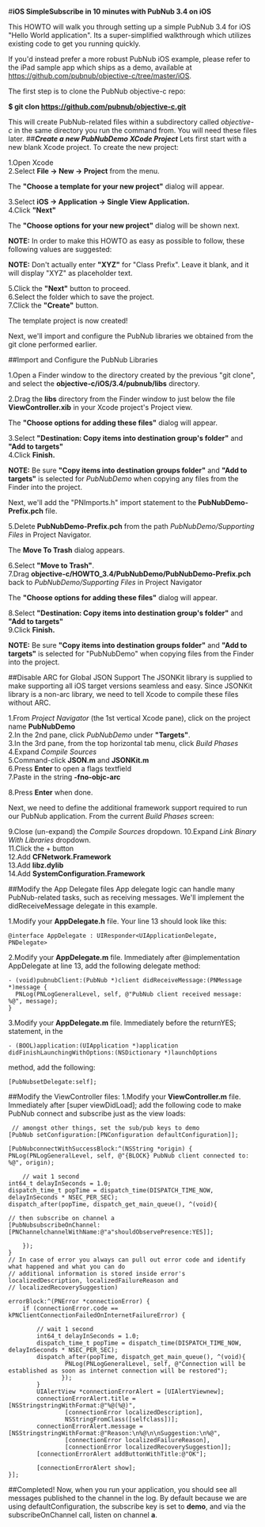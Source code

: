 #**iOS SimpleSubscribe in 10 minutes with PubNub 3.4 on iOS**

This HOWTO will walk you through setting up a simple PubNub 3.4 for iOS "Hello World application". Its a super-simplified walkthrough which utilizes existing code to get you running quickly.

If you'd instead prefer a more robust PubNub iOS example, please refer to the iPad sample app which ships as a demo, available at https://github.com/pubnub/objective-c/tree/master/iOS.

The first step is to clone the PubNub objective-c repo:

**$ git clon https://github.com/pubnub/objective-c.git**

This will create PubNub-related files within a subdirectory called *objective-c* in the same directory you run the command from. You will need these files later.
##***Create a new PubNubDemo XCode Project***
Lets first start with a new blank Xcode project. To create the new project:

1.Open Xcode  
2.Select **File -> New -> Project** from the menu.

The **"Choose a template for your new project"** dialog will appear.  



3.Select **iOS -> Application -> Single View Application.**  
4.Click **"Next"**


The **"Choose options for your new project"** dialog will be shown next.  

**NOTE:** In order to make this HOWTO as easy as possible to follow, these following values are   suggested:  



**NOTE:** Don't actually enter **"XYZ"** for "Class Prefix". Leave it blank, and it will display "XYZ" as placeholder text.

5.Click the **"Next"** button to proceed.  
6.Select the folder which to save the project.  
7.Click the **"Create"** button.

The template project is now created!

Next, we'll import and configure the PubNub libraries we obtained from the git clone performed earlier.

##Import and Configure the PubNub Libraries

1.Open a Finder window to the directory created by the previous "git clone", and select the 
**objective-c/iOS/3.4/pubnub/libs** directory.


2.Drag the **libs** directory from the Finder window to just below the file **ViewController.xib** in your Xcode project's Project view.  


The **"Choose options for adding these files"** dialog will appear.  


3.Select **"Destination: Copy items into destination group's folder"** and **"Add to targets"**  
4.Click **Finish.**

**NOTE:**  Be sure **"Copy items into destination groups folder"** and **"Add to targets"** is selected for *PubNubDemo* when copying any files from the Finder into the project.

Next, we'll add the "PNImports.h" import statement to the **PubNubDemo-Prefix.pch** file.

5.Delete **PubNubDemo-Prefix.pch** from the path *PubNubDemo/Supporting Files* in Project Navigator.

The **Move To Trash** dialog appears.  


6.Select **"Move to Trash"**.  
7.Drag **objective-c/HOWTO_3.4/PubNubDemo/PubNubDemo-Prefix.pch** back to 
*PubNubDemo/Supporting Files* in Project Navigator

The **"Choose options for adding these files"** dialog will appear.  


8.Select **"Destination: Copy items into destination group's folder"** and **"Add to targets"**   
9.Click **Finish.**

**NOTE:** Be sure  **"Copy items into destination groups folder"** and  **"Add to targets"** is selected for "PubNubDemo" when copying files from the Finder into the project.

##Disable ARC for Global JSON Support
The JSONKit library is supplied to make supporting all iOS target versions seamless and easy. Since   JSONKit library is a non-arc library, we need to tell Xcode to compile these files without ARC.

1.From *Project Navigator* (the 1st vertical Xcode pane), click on the project name **PubNubDemo**    
2.In the 2nd pane, click *PubNubDemo* under **"Targets"**.    
3.In the 3rd pane, from the top horizontal tab menu, click *Build Phases*     
4.Expand *Compile Sources*  
5.Command-click **JSON.m** and **JSONKit.m**  
6.Press **Enter** to open a flags textfield  
7.Paste in the string **-fno-objc-arc**  


8.Press **Enter** when done.

Next, we need to define the additional framework support required to run our PubNub application. From the current *Build Phases* screen:

9.Close (un-expand) the *Compile Sources* dropdown. 
10.Expand *Link Binary With Libraries* dropdown.  
11.Click the + button  
12.Add **CFNetwork.Framework**  
13.Add **libz.dylib**  
14.Add **SystemConfiguration.Framework**


##Modify the App Delegate files
App delegate logic can handle many PubNub-related tasks, such as receiving messages. We'll implement the didReceiveMessage delegate in this example.

1.Modify your **AppDelegate.h** file. Your line 13 should look like this:

    @interface AppDelegate : UIResponder<UIApplicationDelegate, PNDelegate>

2.Modify your **AppDelegate.m** file. Immediately after @implementation AppDelegate at  line 13, add the following delegate method:

    - (void)pubnubClient:(PubNub *)client didReceiveMessage:(PNMessage *)message {
      PNLog(PNLogGeneralLevel, self, @"PubNub client received message: %@", message);
    }

3.Modify your **AppDelegate.m** file. Immediately before the returnYES; statement, in the

    - (BOOL)application:(UIApplication *)application didFinishLaunchingWithOptions:(NSDictionary *)launchOptions

method, add the following:

    [PubNubsetDelegate:self];
##Modify the ViewController files:
1.Modify your **ViewController.m** file. Immediately after [super viewDidLoad]; add the following code to make PubNub connect and subscribe just as the view loads:


     // amongst other things, set the sub/pub keys to demo
    [PubNub setConfiguration:[PNConfiguration defaultConfiguration]];

    [PubNubconnectWithSuccessBlock:^(NSString *origin) {
    PNLog(PNLogGeneralLevel, self, @"{BLOCK} PubNub client connected to: %@", origin);

        // wait 1 second
    int64_t delayInSeconds = 1.0;
    dispatch_time_t popTime = dispatch_time(DISPATCH_TIME_NOW, delayInSeconds * NSEC_PER_SEC);
    dispatch_after(popTime, dispatch_get_main_queue(), ^(void){

    // then subscribe on channel a
    [PubNubsubscribeOnChannel:[PNChannelchannelWithName:@"a"shouldObservePresence:YES]];

        });
    }
    // In case of error you always can pull out error code and identify what happened and what you can do
    // additional information is stored inside error's localizedDescription, localizedFailureReason and
    // localizedRecoverySuggestion)

    errorBlock:^(PNError *connectionError) {
        if (connectionError.code == kPNClientConnectionFailedOnInternetFailureError) {

            // wait 1 second
            int64_t delayInSeconds = 1.0;
            dispatch_time_t popTime = dispatch_time(DISPATCH_TIME_NOW, delayInSeconds * NSEC_PER_SEC);
            dispatch_after(popTime, dispatch_get_main_queue(), ^(void){
                    PNLog(PNLogGeneralLevel, self, @"Connection will be established as soon as internet connection will be restored");
                   });
            }
            UIAlertView *connectionErrorAlert = [UIAlertViewnew];
            connectionErrorAlert.title = [NSStringstringWithFormat:@"%@(%@)",
                    [connectionError localizedDescription],
                    NSStringFromClass([selfclass])];
            connectionErrorAlert.message = [NSStringstringWithFormat:@"Reason:\n%@\n\nSuggestion:\n%@",
                    [connectionError localizedFailureReason],
                    [connectionError localizedRecoverySuggestion]];
            [connectionErrorAlert addButtonWithTitle:@"OK"];

            [connectionErrorAlert show];
    }];



##Completed!
Now, when you run your application, you should see all messages published to the channel in the log. By default because we are using defaultConfiguration, the subscribe key is set to **demo**, and via the subscribeOnChannel call, listen on channel **a**.










